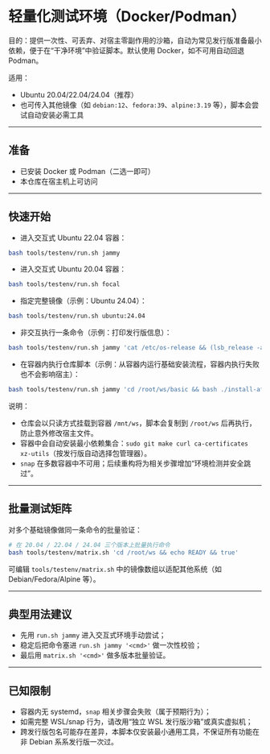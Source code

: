 # 轻量化测试环境（Docker/Podman）

目的：提供一次性、可丢弃、对宿主零副作用的沙箱，自动为常见发行版准备最小依赖，便于在“干净环境”中验证脚本。默认使用 Docker，如不可用自动回退 Podman。

适用：
- Ubuntu 20.04/22.04/24.04（推荐）
- 也可传入其他镜像（如 `debian:12`、`fedora:39`、`alpine:3.19` 等），脚本会尝试自动安装必需工具

---

## 准备
- 已安装 Docker 或 Podman（二选一即可）
- 本仓库在宿主机上可访问

---

## 快速开始

- 进入交互式 Ubuntu 22.04 容器：
```bash
bash tools/testenv/run.sh jammy
```

- 进入交互式 Ubuntu 20.04 容器：
```bash
bash tools/testenv/run.sh focal
```

- 指定完整镜像（示例：Ubuntu 24.04）：
```bash
bash tools/testenv/run.sh ubuntu:24.04
```

- 非交互执行一条命令（示例：打印发行版信息）：
```bash
bash tools/testenv/run.sh jammy 'cat /etc/os-release && (lsb_release -a || true)'
```

- 在容器内执行仓库脚本（示例：从容器内运行基础安装流程，容器内执行失败也不会影响宿主）：
```bash
bash tools/testenv/run.sh jammy 'cd /root/ws/basic && bash ./install-after-sshkey.sh || true'
```

说明：
- 仓库会以只读方式挂载到容器 `/mnt/ws`，脚本会复制到 `/root/ws` 后再执行，防止意外修改宿主文件。
- 容器中会自动安装最小依赖集合：`sudo git make curl ca-certificates xz-utils`（按发行版自动选择包管理器）。
- `snap` 在多数容器中不可用；后续重构将为相关步骤增加“环境检测并安全跳过”。

---

## 批量测试矩阵

对多个基础镜像做同一条命令的批量验证：
```bash
# 在 20.04 / 22.04 / 24.04 三个版本上批量执行命令
bash tools/testenv/matrix.sh 'cd /root/ws && echo READY && true'
```

可编辑 `tools/testenv/matrix.sh` 中的镜像数组以适配其他系统（如 Debian/Fedora/Alpine 等）。

---

## 典型用法建议
- 先用 `run.sh jammy` 进入交互式环境手动尝试；
- 稳定后把命令塞进 `run.sh jammy '<cmd>'` 做一次性校验；
- 最后用 `matrix.sh '<cmd>'` 做多版本批量验证。

---

## 已知限制
- 容器内无 systemd，`snap` 相关步骤会失败（属于预期行为）；
- 如需完整 WSL/snap 行为，请改用“独立 WSL 发行版沙箱”或真实虚拟机；
- 跨发行版包名可能存在差异，本脚本仅安装最小通用工具，不保证所有功能在非 Debian 系系发行版一次过。


